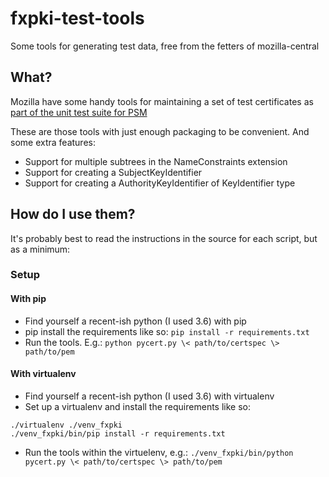# fxpki-test-tools
Some tools for generating test data, free from the fetters of mozilla-central

## What?
Mozilla have some handy tools for maintaining a set of test certificates as [part of the unit test suite for PSM](https://searchfox.org/mozilla-central/source/security/manager/ssl/tests/unit/pycert.py)

These are those tools with just enough packaging to be convenient. And some extra features:
 - Support for multiple subtrees in the NameConstraints extension
 - Support for creating a SubjectKeyIdentifier
 - Support for creating a AuthorityKeyIdentifier of KeyIdentifier type

## How do I use them?
It's probably best to read the instructions in the source for each script, but as a minimum:

### Setup
#### With pip
 - Find yourself a recent-ish python (I used 3.6) with pip
 - pip install the requirements like so:
 `
 pip install -r requirements.txt
 `
 - Run the tools. E.g.:
`
python pycert.py \< path/to/certspec \> path/to/pem
`

#### With virtualenv
 - Find yourself a recent-ish python (I used 3.6) with virtualenv
 - Set up a virtualenv and install the requirements like so:
 ```
 ./virtualenv ./venv_fxpki
 ./venv_fxpki/bin/pip install -r requirements.txt
 ```
- Run the tools within the virtuelenv, e.g.:
`
./venv_fxpki/bin/python pycert.py \< path/to/certspec \> path/to/pem
`
